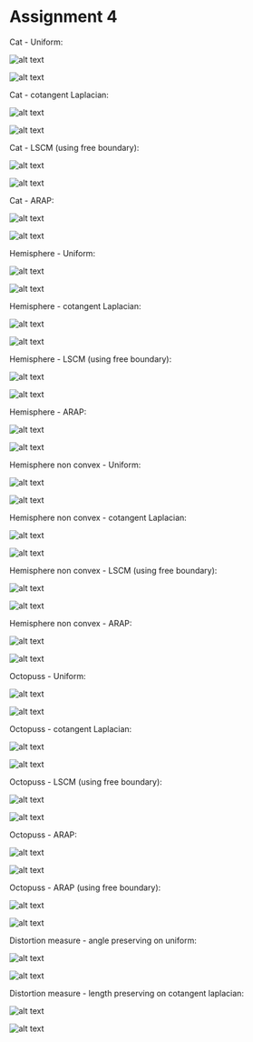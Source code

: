 # Assignment 4

Cat - Uniform:

![alt text][cat1tex]

![alt text][cat1param]

Cat - cotangent Laplacian:

![alt text][cat2tex]

![alt text][cat2param]

Cat - LSCM (using free boundary):

![alt text][cat3texFreeBoundary]

![alt text][cat3paramFreeBoundary]

Cat - ARAP:

![alt text][cat4tex2it]

![alt text][cat4param2it]

Hemisphere - Uniform:

![alt text][hs1tex]

![alt text][hs1param]

Hemisphere - cotangent Laplacian:

![alt text][hs2tex]

![alt text][hs2param]

Hemisphere - LSCM (using free boundary):

![alt text][hs3texFreeBoundary]

![alt text][hs3paramFreeBoundary]

Hemisphere - ARAP:

![alt text][hs4tex2it]

![alt text][hs4param2it]

Hemisphere non convex - Uniform:

![alt text][hsnc1tex]

![alt text][hsnc1param]

Hemisphere non convex - cotangent Laplacian:

![alt text][hsnc2tex]

![alt text][hsnc2param]

Hemisphere non convex - LSCM (using free boundary):

![alt text][hsnc3texFreeBoundary]

![alt text][hsnc3paramFreeBoundary]

Hemisphere non convex - ARAP:

![alt text][hsnc4tex2it]

![alt text][hsnc4param2it]

Octopuss - Uniform:

![alt text][octo1tex]

![alt text][octo1param]

Octopuss - cotangent Laplacian:

![alt text][octo2tex]

![alt text][octo2param]

Octopuss - LSCM (using free boundary):

![alt text][octo3texFreeBoundary]

![alt text][octo3paramFreeBoundary]

Octopuss - ARAP:

![alt text][octo4tex2it]

![alt text][octo4param2it]

Octopuss - ARAP (using free boundary):

![alt text][octo4tex2itFreeBoundary]

![alt text][octo4param2itFreeBoundary]

Distortion measure - angle preserving on uniform:

![alt text][DMcat1tex]

![alt text][DMcat1param]

Distortion measure - length preserving on cotangent laplacian:

![alt text][DMcat2tex]

![alt text][DMcat2param]

[cat1tex]: results/cat1tex.png "cat1tex"
[cat1param]: results/cat1param.png "cat1param"
[cat2tex]: results/cat2tex.png "cat2tex"
[cat2param]: results/cat2param.png "cat2param"
[cat3texFreeBoundary]: results/cat3texFreeBoundary.png "cat3texFreeBoundary"
[cat3paramFreeBoundary]: results/cat3paramFreeBoundary.png "cat3paramFreeBoundary"
[cat4tex2it]: results/cat4tex2it.png "cat4tex2it"
[cat4param2it]: results/cat4param2it.png "cat4param2it"
[hs1tex]: results/hs1tex.png "hs1tex"
[hs1param]: results/hs1param.png "hs1param"
[hs2tex]: results/hs2tex.png "hs2tex"
[hs2param]: results/hs2param.png "hs2param"
[hs3texFreeBoundary]: results/hs3texFreeBoundary.png "hs3texFreeBoundary"
[hs3paramFreeBoundary]: results/hs3paramFreeBoundary.png "hs3paramFreeBoundary"
[hs4tex2it]: results/hs4tex2it.png "hs4tex2it"
[hs4param2it]: results/hs4param2it.png "hs4param2it"
[hsnc1tex]: results/hsnc1tex.png "hsnc1tex"
[hsnc1param]: results/hsnc1param.png "hsnc1param"
[hsnc2tex]: results/hsnc2tex.png "hsnc2tex"
[hsnc2param]: results/hsnc2param.png "hsnc2param"
[hsnc3texFreeBoundary]: results/hsnc3texFreeBoundary.png "hsnc3texFreeBoundary"
[hsnc3paramFreeBoundary]: results/hsnc3paramFreeBoundary.png "hsnc3paramFreeBoundary"
[hsnc4tex2it]: results/hsnc4tex2it.png "hsnc4tex2it"
[hsnc4param2it]: results/hsnc4param2it.png "hsnc4param2it"
[octo1tex]: results/octo1tex.png "octo1tex"
[octo1param]: results/octo1param.png "octo1param"
[octo2tex]: results/octo2tex.png "octo2tex"
[octo2param]: results/octo2param.png "octo2param"
[octo3texFreeBoundary]: results/octo3texFreeBoundary.png "octo3texFreeBoundary"
[octo3paramFreeBoundary]: results/octo3paramFreeBoundary.png "octo3paramFreeBoundary"
[octo4tex2it]: results/octo4tex2it.png "octo4tex2it"
[octo4param2itFreeBoundary]: results/octo4param2itFreeBoundary.png "octo4param2itFreeBoundary"
[octo4tex2itFreeBoundary]: results/octo4tex2itFreeBoundary.png "octo4tex2itFreeBoundary"
[octo4param2it]: results/octo4param2it.png "octo4param2it"
[DMcat1tex]: results/DMcat1tex.png "DMcat1tex"
[DMcat1param]: results/DMcat1param.png "DMcat1param"
[DMcat2tex]: results/DMcat2tex.png "DMcat2tex"
[DMcat2param]: results/DMcat2param.png "DMcat2param"
